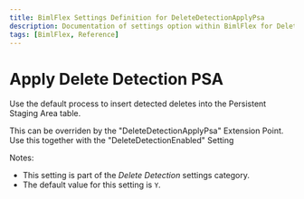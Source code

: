 ```yaml
---
title: BimlFlex Settings Definition for DeleteDetectionApplyPsa
description: Documentation of settings option within BimlFlex for DeleteDetectionApplyPsa
tags: [BimlFlex, Reference]
---
```


# Apply Delete Detection PSA

Use the default process to insert detected deletes into the Persistent Staging Area table.

This can be overriden by the "DeleteDetectionApplyPsa" Extension Point. Use this together with the "DeleteDetectionEnabled" Setting

Notes:

* This setting is part of the *Delete Detection* settings category.
* The default value for this setting is `Y`.
